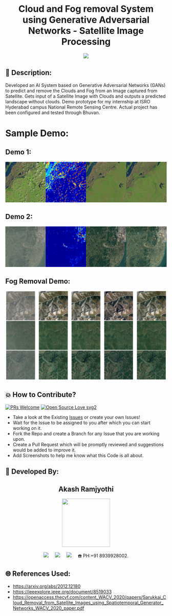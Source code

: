 <h1 align="center">Cloud and Fog removal System using Generative Adversarial Networks - Satellite Image Processing</h1>

<p align="center">
<img src="https://user-images.githubusercontent.com/54114888/126111452-2023cf52-d7bb-4eab-aab4-42f4d583e3f5.png" width="" height="">
</p>

## 📜 Description:
Developed an AI System based on Generative Adversarial Networks (GANs) to predict and remove the Clouds and Fog from an Image captured from Satellite. Gets input of a Satellite Image with Clouds and outputs a predicted landscape without clouds. Demo prototype for my internship at ISRO Hyderabad campus National Remote Sensing Centre. Actual project has been configured and tested through Bhuvan.

# Sample Demo:
## Demo 1:
<div align="center"><img src="./readme_images/test_0000.png"></div>

## Demo 2:
<div align="center"><img src="./readme_images/test_0026.png"></div>

## Fog Removal Demo:
<div align="center"><img src="./readme_images/rice1_result.png"></div>

## 💥 How to Contribute?

[![PRs Welcome](https://img.shields.io/badge/PRs-welcome-brightgreen.svg?style=flat-square)](http://makeapullrequest.com)
[![Open Source Love svg2](https://badges.frapsoft.com/os/v2/open-source.svg?v=103)](https://github.com/ellerbrock/open-source-badges/) 

- Take a look at the Existing [Issues](https://github.com/Akash-Ramjyothi/Cloud-Removal-with-GAN-Satellite-Image-Processing/issues) or create your own Issues!
- Wait for the Issue to be assigned to you after which you can start working on it.
- Fork the Repo and create a Branch for any Issue that you are working upon.
- Create a Pull Request which will be promptly reviewed and suggestions would be added to improve it.
- Add Screenshots to help me know what this Code is all about.

## 👦 Developed By:
<h2 align="center">Akash Ramjyothi</h2>
<p align="center">
  <a href="https://github.com/Akash-Ramjyothi"><img src="https://avatars.githubusercontent.com/u/54114888?v=4" width=150px height=150px /></a> 
    
<p align="center">
  <a target="_blank"href="https://www.linkedin.com/in/akash-ramjyothi/"><img src="https://img.shields.io/badge/linkedin-%230077B5.svg?&style=for-the-badge&logo=linkedin&logoColor=white" /></a>&nbsp;&nbsp;&nbsp;&nbsp;
  <a href="mailto:akash.ramjyothi@gmail.com?subject=Hello%20Akash,%20From%20Github"><img src="https://img.shields.io/badge/gmail-%23D14836.svg?&style=for-the-badge&logo=gmail&logoColor=white" /></a>&nbsp;&nbsp;&nbsp;&nbsp;
  <a href="https://www.instagram.com/akash.ramjyothi/"><img src="https://img.shields.io/badge/instagram-%23D14836.svg?&style=for-the-badge&logo=instagram&logoColor=pink" /></a>&nbsp;&nbsp;&nbsp;&nbsp;
  ☎️ PH:+91 8939928002.
</p>

## 🌐 References Used:
- https://arxiv.org/abs/2012.12180
- https://ieeexplore.ieee.org/document/8519033
- https://openaccess.thecvf.com/content_WACV_2020/papers/Sarukkai_Cloud_Removal_from_Satellite_Images_using_Spatiotemporal_Generator_Networks_WACV_2020_paper.pdf

